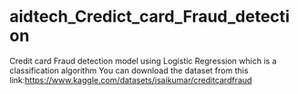 # aidtech_Credict_card_Fraud_detection
Credit card Fraud detection model using Logistic Regression which is a classification algorithm 
You can download the dataset from this link:https://www.kaggle.com/datasets/isaikumar/creditcardfraud
